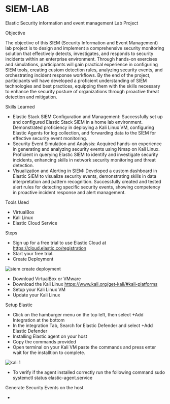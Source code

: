 # SIEM-LAB
Elastic Security information and event management Lab Project 

Objective

The objective of this SIEM (Security Information and Event Management) lab project is to design and implement a comprehensive security monitoring solution that effectively detects, investigates, and responds to security incidents within an enterprise environment. Through hands-on exercises and simulations, participants will gain practical experience in configuring SIEM tools, creating custom detection rules, analyzing security events, and orchestrating incident response workflows. By the end of the project, participants will have developed a proficient understanding of SIEM technologies and best practices, equipping them with the skills necessary to enhance the security posture of organizations through proactive threat detection and mitigation.

Skills Learned 

 - Elastic Stack SIEM Configuration and Management: Successfully set up and configured Elastic Stack SIEM in a home lab environment. Demonstrated proficiency in deploying a Kali Linux VM, configuring Elastic Agents for log collection, and forwarding data to the SIEM for effective security event monitoring.
 - Security Event Simulation and Analysis: Acquired hands-on experience in generating and analyzing security events using Nmap on Kali Linux. Proficient in querying Elastic SIEM to identify and investigate security incidents, enhancing skills in network security monitoring and threat detection.
 - Visualization and Alerting in SIEM: Developed a custom dashboard in Elastic SIEM to visualize security events, demonstrating skills in data interpretation and pattern recognition. Successfully created and tested alert rules for detecting specific security events, showing competency in proactive incident response and alert management.

Tools Used

 - VirtualBox
 - Kali Linux
 - Elastic Cloud Service
   
Steps

 - Sign up for a free trial to use Elastic Cloud at https://cloud.elastic.co/registration
 - Start your free trial.
 - Create Deployment

![siem create deployment ](https://github.com/Neofetcher/SIEM-LAB/assets/166114015/4f4129b9-fa38-4cbe-a560-d71fd83c478f)


 
 - Download VirtualBox or VMware 
 - Download the Kali Linux https://www.kali.org/get-kali/#kali-platforms
 - Setup your Kali Linux VM
 - Update your Kali Linux

Setup Elastic 

 - Click on the hamburger menu on the top left, then select +Add Integration at the bottom
 - In the integration Tab, Search for Elastic Defender and select +Add Elastic Defender
 - Installing Elastic agent on your host
 - Copy the commands provided
 - Open terminal on your Kali VM paste the commands and press enter wait for the installtion to complete.

 
 ![kali 1](https://github.com/Neofetcher/SIEM-LAB/assets/166114015/95722f52-6757-4c93-b511-a29efd5ddb17)

 
 - To verify if the agent installed correctly run the following command sudo systemctl status elastic-agent.service

 Generate Security Events on the host

 - 

